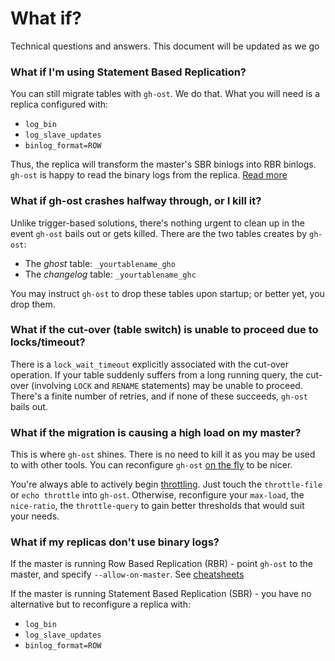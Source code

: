 # What if?

Technical questions and answers. This document will be updated as we go

### What if I'm using Statement Based Replication?

You can still migrate tables with `gh-ost`. We do that. What you will need is a replica configured with:

- `log_bin`
- `log_slave_updates`
- `binlog_format=ROW`

Thus, the replica will transform the master's SBR binlogs into RBR binlogs. `gh-ost` is happy to read the binary logs from the replica. [Read more](migrating-with-sbr.md)

### What if gh-ost crashes halfway through, or I kill it?

Unlike trigger-based solutions, there's nothing urgent to clean up in the event `gh-ost` bails out or gets killed. There are the two tables creates by `gh-ost`:

- The _ghost_ table: `_yourtablename_gho`
- The _changelog_ table: `_yourtablename_ghc`

You may instruct `gh-ost` to drop these tables upon startup; or better yet, you drop them.

### What if the cut-over (table switch) is unable to proceed due to locks/timeout?

There is a `lock_wait_timeout` explicitly associated with the cut-over operation. If your table suddenly suffers from a long running query, the cut-over (involving `LOCK` and `RENAME` statements) may be unable to proceed. There's a finite number of retries, and if none of these succeeds, `gh-ost` bails out.

### What if the migration is causing a high load on my master?

This is where `gh-ost` shines. There is no need to kill it as you may be used to with other tools. You can reconfigure `gh-ost` [on the fly](https://github.com/github/gh-ost/blob/master/doc/interactive-commands.md) to be nicer.

You're always able to actively begin [throttling](throttle.md). Just touch the `throttle-file` or `echo throttle` into `gh-ost`. Otherwise, reconfigure your `max-load`, the `nice-ratio`, the `throttle-query` to gain better thresholds that would suit your needs.

### What if my replicas don't use binary logs?

If the master is running Row Based Replication (RBR) - point `gh-ost` to the master, and specify `--allow-on-master`. See [cheatsheets](cheatsheets.md)

If the master is running Statement Based Replication (SBR) - you have no alternative but to reconfigure a replica with:

- `log_bin`
- `log_slave_updates`
- `binlog_format=ROW`
